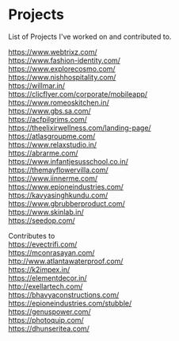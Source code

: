 # Projects
List of Projects I've worked on and contributed to.

https://www.webtrixz.com/ <br>
https://www.fashion-identity.com/ <br>
https://www.explorecosmo.com/ <br>
https://www.nishhospitality.com/ <br>
https://willmar.in/ <br>
https://clicflyer.com/corporate/mobileapp/ <br>
https://www.romeoskitchen.in/ <br>
https://www.gbs.sa.com/ <br>
https://acfpilgrims.com/ <br>
https://theelixirwellness.com/landing-page/ <br>
https://atlasgroupme.com/ <br>
https://www.relaxstudio.in/  <br>
https://abrarme.com/ <br>
https://www.infantjesusschool.co.in/ <br>
https://themayflowervilla.com/ <br>
https://www.iinnerme.com/ <br>
https://www.epioneindustries.com/ <br>
https://kavyasinghkundu.com/ <br>
https://www.gbrubberproduct.com/  <br>
https://www.skinlab.in/ <br>
https://seedop.com/ <br>


Contributes to <br>
https://evectrifi.com/ <br>
https://mconrasayan.com/ <br>
http://www.atlantawaterproof.com/ <br>
https://k2impex.in/  <br>
https://elementdecor.in/  <br>
http://exellartech.com/ <br>
https://bhavyaconstructions.com/ <br>
https://epioneindustries.com/stubble/ <br>
https://genuspower.com/ <br>
https://photoquip.com/ <br>
https://dhunseritea.com/  <br>


